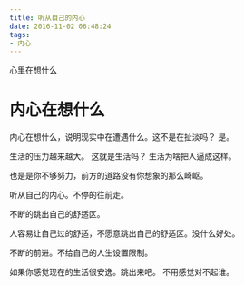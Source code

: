 ```yaml
---
title: 听从自己的内心
date: 2016-11-02 06:48:24
tags: 
- 内心
---
```


心里在想什么
<!--more-->

# 内心在想什么
内心在想什么，说明现实中在遭遇什么。这不是在扯淡吗？
是。

生活的压力越来越大。 这就是生活吗？
生活为啥把人逼成这样。

也是是你不够努力，前方的道路没有你想象的那么崎岖。

听从自己的内心。不停的往前走。

不断的跳出自己的舒适区。

人容易让自己过的舒适，不愿意跳出自己的舒适区。没什么好处。

不断的前进。不给自己的人生设置限制。

如果你感觉现在的生活很安逸。跳出来吧。
不用感觉对不起谁。

